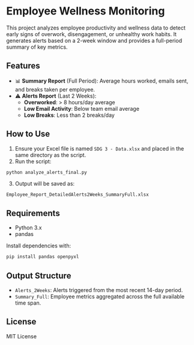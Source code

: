 
# Employee Wellness Monitoring

This project analyzes employee productivity and wellness data to detect early signs of overwork, disengagement, or unhealthy work habits. It generates alerts based on a 2-week window and provides a full-period summary of key metrics.

## Features

- 📊 **Summary Report** (Full Period): Average hours worked, emails sent, and breaks taken per employee.
- ⚠️ **Alerts Report** (Last 2 Weeks):
  - **Overworked**: > 8 hours/day average
  - **Low Email Activity**: Below team email average
  - **Low Breaks**: Less than 2 breaks/day

## How to Use

1. Ensure your Excel file is named `SDG 3 - Data.xlsx` and placed in the same directory as the script.
2. Run the script:

```bash
python analyze_alerts_final.py
```

3. Output will be saved as:

```
Employee_Report_DetailedAlerts2Weeks_SummaryFull.xlsx
```

## Requirements

- Python 3.x
- pandas

Install dependencies with:

```bash
pip install pandas openpyxl
```

## Output Structure

- `Alerts_2Weeks`: Alerts triggered from the most recent 14-day period.
- `Summary_Full`: Employee metrics aggregated across the full available time span.

## License

MIT License
